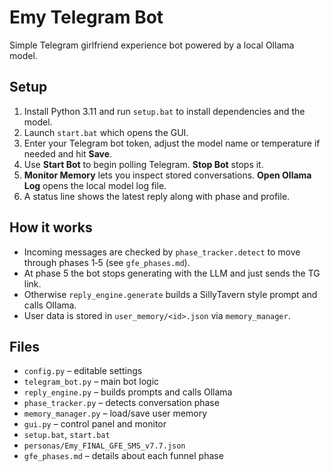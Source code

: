 # Emy Telegram Bot

Simple Telegram girlfriend experience bot powered by a local Ollama model.

## Setup
1. Install Python 3.11 and run `setup.bat` to install dependencies and the model.
2. Launch `start.bat` which opens the GUI.
3. Enter your Telegram bot token, adjust the model name or temperature if needed and hit **Save**.
4. Use **Start Bot** to begin polling Telegram. **Stop Bot** stops it.
5. **Monitor Memory** lets you inspect stored conversations. **Open Ollama Log** opens the local model log file.
6. A status line shows the latest reply along with phase and profile.

## How it works
- Incoming messages are checked by `phase_tracker.detect` to move through phases 1‑5 (see `gfe_phases.md`).
- At phase 5 the bot stops generating with the LLM and just sends the TG link.
- Otherwise `reply_engine.generate` builds a SillyTavern style prompt and calls Ollama.
- User data is stored in `user_memory/<id>.json` via `memory_manager`.

## Files
- `config.py` – editable settings
- `telegram_bot.py` – main bot logic
- `reply_engine.py` – builds prompts and calls Ollama
- `phase_tracker.py` – detects conversation phase
- `memory_manager.py` – load/save user memory
- `gui.py` – control panel and monitor
- `setup.bat`, `start.bat`
- `personas/Emy_FINAL_GFE_SMS_v7.7.json`
- `gfe_phases.md` – details about each funnel phase
